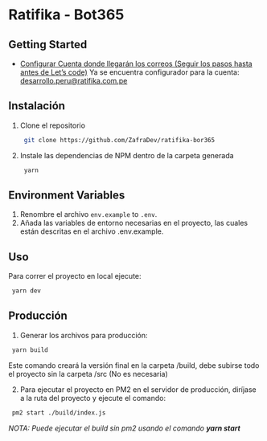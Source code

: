 # Ratifika - Bot365

## Getting Started

* [Configurar Cuenta donde llegarán los correos (Seguir los pasos hasta antes de Let’s code)](https://www.limilabs.com/blog/oauth2-client-credential-flow-office365-exchange-imap-pop3-smtp)
Ya se encuentra configurador para la cuenta: desarrollo.peru@ratifika.com.pe

## Instalación

1. Clone el repositorio

   ```sh
    git clone https://github.com/ZafraDev/ratifika-bor365
   ```

2. Instale las dependencias de NPM dentro de la carpeta generada

   ```sh
    yarn
   ```

## Environment Variables

1. Renombre el archivo `env.example` to `.env`.
2. Añada las variables de entorno necesarias en el proyecto, las cuales están descritas en el archivo .env.example.

## Uso

Para correr el proyecto en local ejecute:

```sh
 yarn dev
```

## Producción

1. Generar los archivos para producción:

```sh
 yarn build
```

Este comando creará la versión final en la carpeta /build, debe subirse todo el proyecto sin la carpeta /src (No es necesaria)

2. Para ejecutar el proyecto en PM2 en el servidor de producción, diríjase a la ruta del proyecto y ejecute el comando:

```sh
 pm2 start ./build/index.js
```

*NOTA: Puede ejecutar el build sin pm2 usando el comando **yarn start***
